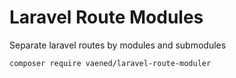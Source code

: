# Laravel Route Modules
Separate laravel routes by modules and submodules

```bash
composer require vaened/laravel-route-moduler
```